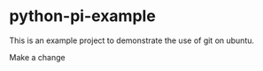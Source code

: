 # python-pi-example
This is an example project to demonstrate the use of git on ubuntu.

Make a change